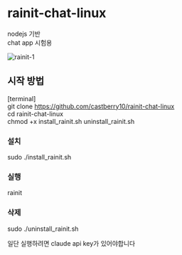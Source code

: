 # rainit-chat-linux
nodejs 기반  
chat app 시험용  

![rainit-1](https://github.com/user-attachments/assets/829efde0-2040-4e7b-bb99-5c4ab95f9354)

## 시작 방법

[terminal]  
git clone https://github.com/castberry10/rainit-chat-linux   
cd rainit-chat-linux  
chmod +x install_rainit.sh uninstall_rainit.sh
  
### 설치  
sudo ./install_rainit.sh   
  
### 실행  
rainit  
  
### 삭제  
sudo ./uninstall_rainit.sh  

  
  
일단 실행하려면 claude api key가 있어야합니다 